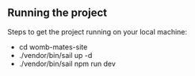 ## Running the project

Steps to get the project running on your local machine:

- cd womb-mates-site
- ./vendor/bin/sail up -d
- ./vendor/bin/sail npm run dev
